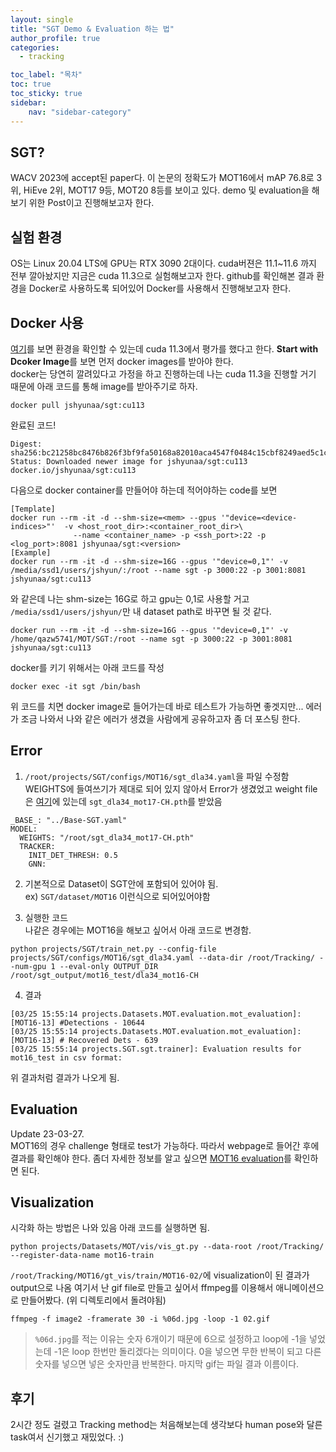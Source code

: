 ```yaml
---
layout: single
title: "SGT Demo & Evaluation 하는 법"
author_profile: true
categories:
  - tracking

toc_label: "목차"
toc: true
toc_sticky: true
sidebar:
    nav: "sidebar-category"
---
```


## SGT?
WACV 2023에 accept된 paper다. 이 논문의 정확도가 MOT16에서 mAP 76.8로 3위, HiEve 2위, MOT17 9등, MOT20 8등를 보이고 있다. demo 및 evaluation을 해보기 위한 Post이고 진행해보고자 한다.

## 실험 환경
OS는 Linux 20.04 LTS에 GPU는 RTX 3090 2대이다. cuda버젼은 11.1~11.6 까지 전부 깔아놨지만 지금은 cuda 11.3으로 실험해보고자 한다. github를 확인해본 결과 환경을 Docker로 사용하도록 되어있어 Docker를 사용해서 진행해보고자 한다.

## Docker 사용
[여기](https://github.com/HYUNJS/SGT/blob/main/INSTALL.md)를 보면 환경을 확인할 수 있는데 cuda 11.3에서 평가를 했다고 한다. **Start with Dcoker Image**를 보면 먼저 docker images를 받아야 한다.  
docker는 당연히 깔려있다고 가정을 하고 진행하는데 나는 cuda 11.3을 진행할 거기 때문에 아래 코드를 통해 image를 받아주기로 하자.
```
docker pull jshyunaa/sgt:cu113
```
완료된 코드!
```
Digest: sha256:bc21258bc8476b826f3bf9fa50168a82010aca4547f0484c15cbf8249aed5c1c
Status: Downloaded newer image for jshyunaa/sgt:cu113
docker.io/jshyunaa/sgt:cu113
```
다음으로 docker container를 만들어야 하는데 적어야하는 code를 보면
```
[Template]
docker run --rm -it -d --shm-size=<mem> --gpus '"device=<device-indices>"'  -v <host_root_dir>:<container_root_dir>\
              --name <container_name> -p <ssh_port>:22 -p <log_port>:8081 jshyunaa/sgt:<version>
[Example]
docker run --rm -it -d --shm-size=16G --gpus '"device=0,1"' -v /media/ssd1/users/jshyun/:/root --name sgt -p 3000:22 -p 3001:8081 jshyunaa/sgt:cu113
```
와 같은데 나는 shm-size는 16G로 하고 gpu는 0,1로 사용할 거고 `/media/ssd1/users/jshyun/`만 내 dataset path로 바꾸면 될 것 같다.
```
docker run --rm -it -d --shm-size=16G --gpus '"device=0,1"' -v /home/qazw5741/MOT/SGT:/root --name sgt -p 3000:22 -p 3001:8081 jshyunaa/sgt:cu113
```
docker를 키기 위해서는 아래 코드를 작성
```
docker exec -it sgt /bin/bash
```
위 코드를 치면 docker image로 들어가는데 바로 테스트가 가능하면 좋겟지만... 에러가 조금 나와서 나와 같은 에러가 생겼을 사람에게 공유하고자 좀 더 포스팅 한다.

## Error
1. `/root/projects/SGT/configs/MOT16/sgt_dla34.yaml`을 파일 수정함
WEIGHTS에 들여쓰기가 제대로 되어 있지 않아서 Error가 생겼었고 weight file은 [여기](https://hkustconnect-my.sharepoint.com/personal/jhyunaa_connect_ust_hk/_layouts/15/onedrive.aspx?id=%2Fpersonal%2Fjhyunaa%5Fconnect%5Fust%5Fhk%2FDocuments%2FSparseGraphTracker%2FSGT%5Fweights&ga=110)에 있는데 `sgt_dla34_mot17-CH.pth`를 받았음
```
_BASE_: "../Base-SGT.yaml"
MODEL:
  WEIGHTS: "/root/sgt_dla34_mot17-CH.pth"
  TRACKER:
    INIT_DET_THRESH: 0.5
    GNN:
```
2. 기본적으로 Dataset이 SGT안에 포함되어 있어야 됨.  
ex) `SGT/dataset/MOT16` 이런식으로 되어있어야함

3. 실행한 코드  
나같은 경우에는 MOT16을 해보고 싶어서 아래 코드로 변경함.
```
python projects/SGT/train_net.py --config-file projects/SGT/configs/MOT16/sgt_dla34.yaml --data-dir /root/Tracking/ --num-gpu 1 --eval-only OUTPUT_DIR /root/sgt_output/mot16_test/dla34_mot16-CH
```

4. 결과
```
[03/25 15:55:14 projects.Datasets.MOT.evaluation.mot_evaluation]: [MOT16-13] #Detections - 10644
[03/25 15:55:14 projects.Datasets.MOT.evaluation.mot_evaluation]: [MOT16-13] # Recovered Dets - 639
[03/25 15:55:14 projects.SGT.sgt.trainer]: Evaluation results for mot16_test in csv format:
```
위 결과처럼 결과가 나오게 됨.

## Evaluation
Update 23-03-27.  
MOT16의 경우 challenge 형태로 test가 가능하다. 따라서 webpage로 들어간 후에 결과를 확인해야 한다.
좀더 자세한 정보를 알고 싶으면 [MOT16 evaluation]()를 확인하면 된다.

## Visualization
시각화 하는 방법은 나와 있음 아래 코드를 실행하면 됨.
```
python projects/Datasets/MOT/vis/vis_gt.py --data-root /root/Tracking/ --register-data-name mot16-train
```

`/root/Tracking/MOT16/gt_vis/train/MOT16-02/`에 visualization이 된 결과가 output으로 나옴 여기서 난 gif file로 만들고 싶어서 ffmpeg를 이용해서 애니메이션으로 만들어봤다. (위 디렉토리에서 돌려야됨)

```
ffmpeg -f image2 -framerate 30 -i %06d.jpg -loop -1 02.gif
```
> `%06d.jpg`를 적는 이유는 숫자 6개이기 때문에 6으로 설정하고 loop에 -1을 넣었는데 -1은 loop 한번만 돌리겠다는 의미이다. 0을 넣으면 무한 반복이 되고 다른 숫자를 넣으면 넣은 숫자만큼 반복한다. 마지막 gif는 파일 결과 이름이다.


## 후기
2시간 정도 걸렸고 Tracking method는 처음해보는데 생각보다 human pose와 달른 task여서 신기했고 재밌었다. :)